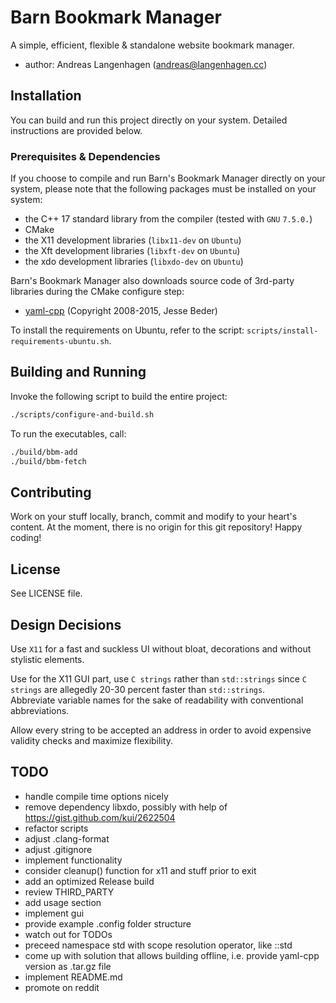 # Barn Bookmark Manager
A simple, efficient, flexible & standalone website bookmark manager.

- author: Andreas Langenhagen (andreas@langenhagen.cc)


## Installation
You can build and run this project directly on your system.
Detailed instructions are provided below.

### Prerequisites & Dependencies
If you choose to compile and run Barn's Bookmark Manager directly on your system, please note
that the following packages must be installed on your system:

- the C++ 17 standard library from the compiler (tested with `GNU` `7.5.0.`)
- CMake
- the X11 development libraries (`libx11-dev` on `Ubuntu`)
- the Xft development libraries (`libxft-dev` on `Ubuntu`)
- the xdo development libraries (`libxdo-dev` on `Ubuntu`)

Barn's Bookmark Manager also downloads source code of 3rd-party libraries during the CMake configure
step:

- [yaml-cpp](https://github.com/jbeder/yaml-cpp/) (Copyright 2008-2015, Jesse Beder)

To install the requirements on Ubuntu, refer to the script:
`scripts/install-requirements-ubuntu.sh`.


## Building and Running
Invoke the following script to build the entire project:

```bash
./scripts/configure-and-build.sh
```

To run the executables, call:

```bash
./build/bbm-add
./build/bbm-fetch
```


## Contributing
Work on your stuff locally, branch, commit and modify to your heart's content.
At the moment, there is no origin for this git repository!
Happy coding!


## License
See LICENSE file.


## Design Decisions
Use `X11` for a fast and suckless UI without bloat, decorations and without stylistic elements.  

Use for the X11 GUI part, use `C strings` rather than `std::strings` since `C strings` are allegedly
20-30 percent faster than `std::strings`.  
Abbreviate variable names for the sake of readability with conventional abbreviations.  

Allow every string to be accepted an address in order to avoid expensive validity checks and
maximize flexibility.  


## TODO
- handle compile time options nicely
- remove dependency libxdo, possibly with help of https://gist.github.com/kui/2622504
- refactor scripts
- adjust .clang-format
- adjust .gitignore
- implement functionality
- consider cleanup() function for x11 and stuff prior to exit
- add an optimized Release build
- review THIRD_PARTY
- add usage section
- implement gui
- provide example .config folder structure
- watch out for TODOs
- preceed namespace std with scope resolution operator, like ::std
- come up with solution that allows building offline, i.e. provide yaml-cpp version as .tar.gz file
- implement README.md
- promote on reddit
